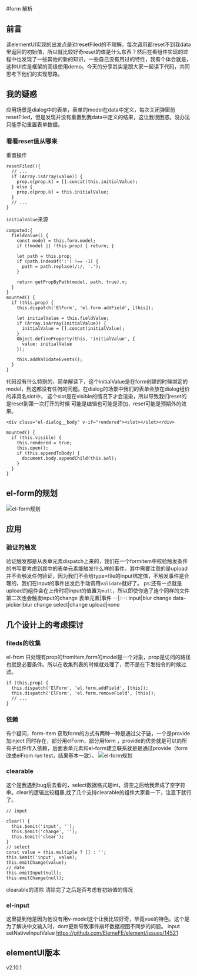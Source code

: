 #form 解析
## 前言
读elementUI实现的出发点是对resetFiled的不理解，每次调用都reset不到我data里返回的初始值，所以就比较好奇reset的值是什么东西？然后在看组件实现的过程中也发现了一些其他的新的知识，一些自己没有用过的特性，我有个体会就是，这种UI库是框架的高级使用demo。今天的分享其实是跟大家一起读下代码，共同思考下他们的实现思路。

## 我的疑惑
应用场景是dialog中的表单，表单的model在data中定义，每次关闭弹窗前resetFiled，但是发现并没有重置到我data中定义的结果，这让我很困惑。没办法只能手动重置表单数据。
### 看看reset值从哪来


重置操作
```
resetFiled(){
  // ...
  if (Array.isArray(value)) {
    prop.o[prop.k] = [].concat(this.initialValue);
  } else {
    prop.o[prop.k] = this.initialValue;
  }
  // ...
}
```
`initialValue`来源
```
computed:{
  fieldValue() {
    const model = this.form.model;
    if (!model || !this.prop) { return; }

    let path = this.prop;
    if (path.indexOf(':') !== -1) {
      path = path.replace(/:/, '.');
    }

    return getPropByPath(model, path, true).v;
  }
}
mounted() {
  if (this.prop) {
    this.dispatch('ElForm', 'el.form.addField', [this]);

    let initialValue = this.fieldValue;
    if (Array.isArray(initialValue)) {
      initialValue = [].concat(initialValue);
    }
    Object.defineProperty(this, 'initialValue', {
      value: initialValue
    });

    this.addValidateEvents();
  }
}
```
代码没有什么特别的，简单解读下，这个initialValue是在form创建的时候绑定的model，到这都没有任何的问题。在dialog的场景中我们的表单会放在dialog组价的非具名slot中， 这个slot是在visible的情况下才会渲染，所以导致我们reset的是reset到第一次打开的时候 可能是编辑也可能是添加，reset可能是预期外的效果。
```
<div class="el-dialog__body" v-if="rendered"><slot></slot></div>

mounted() {
  if (this.visible) {
    this.rendered = true;
    this.open();
    if (this.appendToBody) {
      document.body.appendChild(this.$el);
    }
  }
}

```

## el-form的规划
![el-form规划](https://www.ilmiao.com/uploads/images/78765bcfe7d0f.jpg 'el-from')

## 应用
### 验证的触发
验证触发都是从表单元素dispatch上来的，我们在一个formitem中校验触发条件的书写要考虑到其中的表单元素能触发什么样的事件。其中需要注意的是upload并不会触发任何验证，因为我们不会给type=file的input绑定值，不触发事件是合理的，我们在input的事件出发后手动调用`validate`就好了。
ps:还有一点就是upload的组件会在上传时将input的值置为`null`，所以即使你选了连个同样的文件第二次也会触发input的change
表单元素|事件
--|:--:
input|blur change
data-picker|blur change
select|change
upload|none


## 几个设计上的考虑探讨

### fileds的收集
el-from 只处理有prop的fromItem,form的model是一个对象，prop是访问的路径也就是必要条件。所以在收集列表的时候就处理了，而不是在下发指令的时候过滤。
```
if (this.prop) {
  this.dispatch('ElForm', 'el.form.addField', [this]);
  this.dispatch('ElForm', 'el.form.removeField', [this]);
  // ...
}
```
### 依赖
有个疑问，form-item 获取form的方式有两种一种是通过父子链，一个是provide加inject 同时存在，部分用elForm，部分用form ，provide的优势就是可以向所有子组件传入依赖，后面表单元素和el-form建立联系就是是通过provide（form改成elFrom run test，结果基本一致）。
![el-form规划](https://www.ilmiao.com/uploads/images/21bf80629564.png 'el-from')

### clearable
这个是我遇到bug后去看的，select数据格式是int，清空之后给我弄成了空字符串。clear的逻辑比较粗暴,找了几个支持clearable的组件大家看一下，注意下就行了。
```
// input

clear() {
  this.$emit('input', '');
  this.$emit('change', '');
  this.$emit('clear');
}
// select
const value = this.multiple ? [] : '';
this.$emit('input', value);
this.emitChange(value);
// date
this.emitInput(null);
this.emitChange(null);

```
clearable的清除  清除完了之后是否考虑有初始值的情况

### el-input 

这里提到他是因为他没有用v-model这个让我比较好奇，毕竟vue的特色。这个是为了解决中文输入时，dom更新导致事件崩坏数据视图不同步的问题。
input setNativeInputValue 
https://github.com/ElemeFE/element/issues/14521

## elementUI版本
v2.10.1








